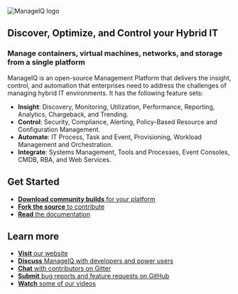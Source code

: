 ![ManageIQ logo](https://raw.githubusercontent.com/ManageIQ/.github/master/profile/manageiq-logo-standard-white.png)

## Discover, Optimize, and Control your Hybrid IT

### Manage containers, virtual machines, networks, and storage from a single platform

ManageIQ is an open-source Management Platform that delivers the insight, control, and
automation that enterprises need to address the challenges of managing hybrid
IT environments.  It has the following feature sets:

* **Insight**: Discovery, Monitoring, Utilization, Performance, Reporting, Analytics, Chargeback, and Trending.
* **Control**: Security, Compliance, Alerting, Policy-Based Resource and Configuration Management.
* **Automate**: IT Process, Task and Event, Provisioning, Workload Management and Orchestration.
* **Integrate**: Systems Management, Tools and Processes, Event Consoles, CMDB, RBA, and Web Services.

## Get Started

*  [**Download community builds** for your platform](http://manageiq.org/download/)
*  [**Fork the source** to contribute](https://github.com/ManageIQ/manageiq)
*  [**Read** the documentation](https://manageiq.org/docs)

## Learn more

*  [**Visit** our website](https://manageiq.org)
*  [**Discuss** ManageIQ with developers and power users](https://github.com/orgs/ManageIQ/discussions)
*  [**Chat** with contributors on Gitter](https://gitter.im/ManageIQ/manageiq)
*  [**Submit** bug reports and feature requests on GitHub](https://github.com/ManageIQ/manageiq/issues?state=open)
*  [**Watch** some of our videos](https://www.youtube.com/user/ManageIQVideo)
